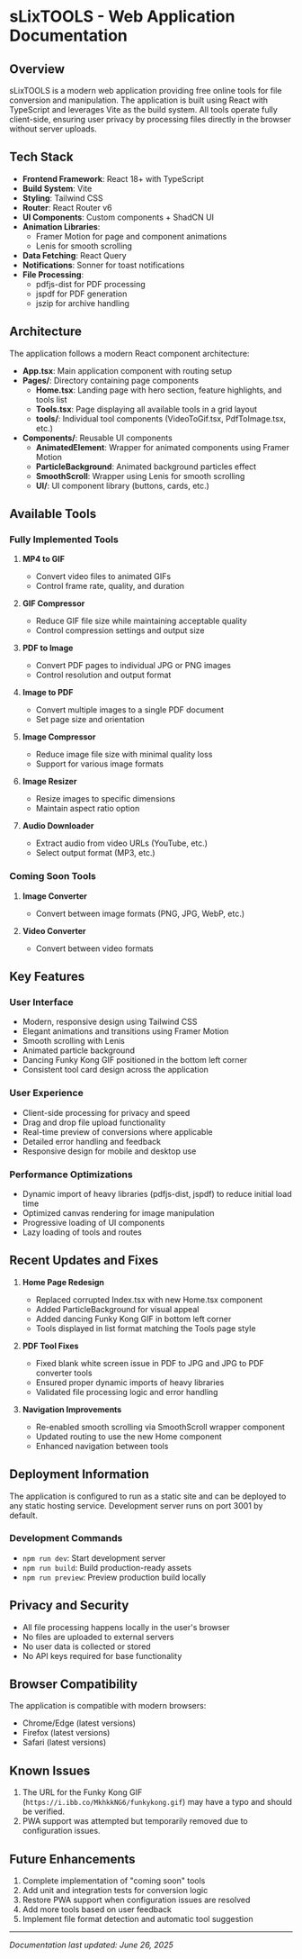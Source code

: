 # sLixTOOLS - Web Application Documentation

## Overview

sLixTOOLS is a modern web application providing free online tools for file conversion and manipulation. The application is built using React with TypeScript and leverages Vite as the build system. All tools operate fully client-side, ensuring user privacy by processing files directly in the browser without server uploads.

## Tech Stack

- **Frontend Framework**: React 18+ with TypeScript
- **Build System**: Vite
- **Styling**: Tailwind CSS
- **Router**: React Router v6
- **UI Components**: Custom components + ShadCN UI
- **Animation Libraries**: 
  - Framer Motion for page and component animations
  - Lenis for smooth scrolling
- **Data Fetching**: React Query
- **Notifications**: Sonner for toast notifications
- **File Processing**: 
  - pdfjs-dist for PDF processing
  - jspdf for PDF generation
  - jszip for archive handling

## Architecture

The application follows a modern React component architecture:

- **App.tsx**: Main application component with routing setup
- **Pages/**: Directory containing page components
  - **Home.tsx**: Landing page with hero section, feature highlights, and tools list
  - **Tools.tsx**: Page displaying all available tools in a grid layout
  - **tools/**: Individual tool components (VideoToGif.tsx, PdfToImage.tsx, etc.)
- **Components/**: Reusable UI components
  - **AnimatedElement**: Wrapper for animated components using Framer Motion
  - **ParticleBackground**: Animated background particles effect
  - **SmoothScroll**: Wrapper using Lenis for smooth scrolling
  - **UI/**: UI component library (buttons, cards, etc.)

## Available Tools

### Fully Implemented Tools
1. **MP4 to GIF**
   - Convert video files to animated GIFs
   - Control frame rate, quality, and duration

2. **GIF Compressor**
   - Reduce GIF file size while maintaining acceptable quality
   - Control compression settings and output size

3. **PDF to Image**
   - Convert PDF pages to individual JPG or PNG images
   - Control resolution and output format

4. **Image to PDF**
   - Convert multiple images to a single PDF document
   - Set page size and orientation

5. **Image Compressor**
   - Reduce image file size with minimal quality loss
   - Support for various image formats

6. **Image Resizer**
   - Resize images to specific dimensions
   - Maintain aspect ratio option

7. **Audio Downloader**
   - Extract audio from video URLs (YouTube, etc.)
   - Select output format (MP3, etc.)

### Coming Soon Tools
1. **Image Converter**
   - Convert between image formats (PNG, JPG, WebP, etc.)

2. **Video Converter**
   - Convert between video formats

## Key Features

### User Interface
- Modern, responsive design using Tailwind CSS
- Elegant animations and transitions using Framer Motion
- Smooth scrolling with Lenis
- Animated particle background
- Dancing Funky Kong GIF positioned in the bottom left corner
- Consistent tool card design across the application

### User Experience
- Client-side processing for privacy and speed
- Drag and drop file upload functionality
- Real-time preview of conversions where applicable
- Detailed error handling and feedback
- Responsive design for mobile and desktop use

### Performance Optimizations
- Dynamic import of heavy libraries (pdfjs-dist, jspdf) to reduce initial load time
- Optimized canvas rendering for image manipulation
- Progressive loading of UI components
- Lazy loading of tools and routes

## Recent Updates and Fixes

1. **Home Page Redesign**
   - Replaced corrupted Index.tsx with new Home.tsx component
   - Added ParticleBackground for visual appeal
   - Added dancing Funky Kong GIF in bottom left corner
   - Tools displayed in list format matching the Tools page style

2. **PDF Tool Fixes**
   - Fixed blank white screen issue in PDF to JPG and JPG to PDF converter tools
   - Ensured proper dynamic imports of heavy libraries
   - Validated file processing logic and error handling

3. **Navigation Improvements**
   - Re-enabled smooth scrolling via SmoothScroll wrapper component
   - Updated routing to use the new Home component
   - Enhanced navigation between tools

## Deployment Information

The application is configured to run as a static site and can be deployed to any static hosting service. Development server runs on port 3001 by default.

### Development Commands
- `npm run dev`: Start development server
- `npm run build`: Build production-ready assets
- `npm run preview`: Preview production build locally

## Privacy and Security

- All file processing happens locally in the user's browser
- No files are uploaded to external servers
- No user data is collected or stored
- No API keys required for base functionality

## Browser Compatibility

The application is compatible with modern browsers:
- Chrome/Edge (latest versions)
- Firefox (latest versions)
- Safari (latest versions)

## Known Issues

1. The URL for the Funky Kong GIF (`https://i.ibb.co/MkhkkNG6/funkykong.gif`) may have a typo and should be verified.
2. PWA support was attempted but temporarily removed due to configuration issues.

## Future Enhancements

1. Complete implementation of "coming soon" tools
2. Add unit and integration tests for conversion logic
3. Restore PWA support when configuration issues are resolved
4. Add more tools based on user feedback
5. Implement file format detection and automatic tool suggestion

---

*Documentation last updated: June 26, 2025*
